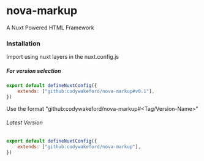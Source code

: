 # nova-markup

A Nuxt Powered HTML Framework

### Installation

Import using nuxt layers in the nuxt.config.js

##### For version selection

```js
export default defineNuxtConfig({
    extends: ["github:codywakeford/nova-markup#v0.1"],
})
```

Use the format "github:codywakeford/nova-markup#<Tag/Version-Name>"

###### Latest Version

```js
export default defineNuxtConfig({
    extends: ["github:codywakeford/nova-markup"],
})
```

